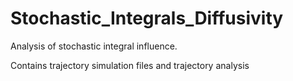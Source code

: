 # Stochastic_Integrals_Diffusivity
Analysis of stochastic integral influence.

Contains trajectory simulation files and trajectory analysis
